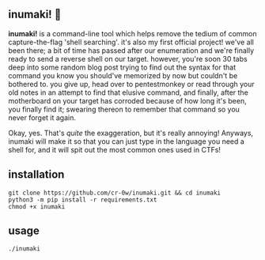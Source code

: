 ## inumaki! 🦴
**inumaki!** is a command-line tool which helps remove the tedium of common capture-the-flag 'shell searching'. it's also my first official project! we've all been there; a bit of time has passed after our enumeration and we're finally ready to send a reverse shell on our target. however, you're soon 30 tabs deep into some random blog post trying to find out the syntax for that command you know you should've memorized by now but couldn't be bothered to. you give up, head over to pentestmonkey or read through your old notes in an attempt to find that elusive command, and finally, after the motherboard on your target has corroded because of how long it's been, you finally find it; swearing thereon to remember that command so you never forget it again. 

Okay, yes. That's *quite* the exaggeration, but it's really annoying! Anyways, inumaki will make it so that you can just type in the language you need a shell for, and it will spit out the most common ones used in CTFs! 

## installation
```
git clone https://github.com/cr-0w/inumaki.git && cd inumaki
python3 -m pip install -r requirements.txt
chmod +x inumaki
```

## usage
```
./inumaki
```
